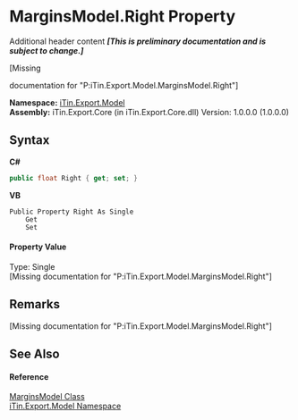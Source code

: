 # MarginsModel.Right Property 
Additional header content _**\[This is preliminary documentation and is subject to change.\]**_

\[Missing <summary> documentation for "P:iTin.Export.Model.MarginsModel.Right"\]

**Namespace:**&nbsp;<a href="ef57ffcc-e95e-b212-5a46-9aa6f5a3511f">iTin.Export.Model</a><br />**Assembly:**&nbsp;iTin.Export.Core (in iTin.Export.Core.dll) Version: 1.0.0.0 (1.0.0.0)

## Syntax

**C#**<br />
``` C#
public float Right { get; set; }
```

**VB**<br />
``` VB
Public Property Right As Single
	Get
	Set
```


#### Property Value
Type: Single<br />\[Missing <value> documentation for "P:iTin.Export.Model.MarginsModel.Right"\]

## Remarks
\[Missing <remarks> documentation for "P:iTin.Export.Model.MarginsModel.Right"\]

## See Also


#### Reference
<a href="9169ba51-2f2d-0b19-403d-e4673fa0563e">MarginsModel Class</a><br /><a href="ef57ffcc-e95e-b212-5a46-9aa6f5a3511f">iTin.Export.Model Namespace</a><br />
